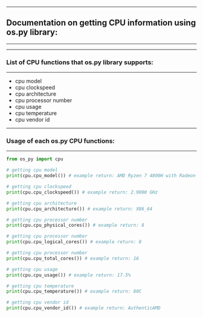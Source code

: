 ------------------------
## Documentation on getting CPU information using os.py library:
------------------------

------------------------
### List of CPU functions that os.py library supports:
------------------------

* cpu model
* cpu clockspeed
* cpu architecture
* cpu processor number
* cpu usage
* cpu temperature
* cpu vendor id

------------------------
### Usage of each os.py CPU functions:
------------------------

```python
from os_py import cpu

# getting cpu model
print(cpu.cpu_model()) # example return: AMD Ryzen 7 4800H with Radeon Graphics

# getting cpu clockspeed
print(cpu.cpu_clockspeed()) # example return: 2.9000 GHz

# getting cpu architecture
print(cpu.cpu_architecture()) # example return: X86_64

# getting cpu processor number
print(cpu.cpu_physical_cores()) # example return: 8

# getting cpu processor number
print(cpu.cpu_logical_cores()) # example return: 8

# getting cpu processor number
print(cpu.cpu_total_cores()) # example return: 16

# getting cpu usage
print(cpu.cpu_usage()) # example return: 17.5%

# getting cpu temperature
print(cpu.cpu_temperature()) # example return: 80C

# getting cpu vendor id
print(cpu.cpu_vendor_id()) # example return: AuthenticAMD
```